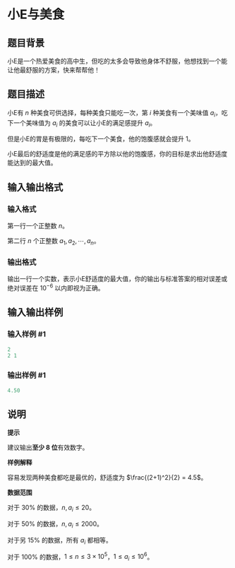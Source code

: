# 小E与美食

## 题目背景

小E是一个热爱美食的高中生，但吃的太多会导致他身体不舒服，他想找到一个能让他最舒服的方案，快来帮帮他！

## 题目描述

小E有 $n$ 种美食可供选择，每种美食只能吃一次，第 $i$ 种美食有一个美味值 $a_i$，吃下一个美味值为 $a_i$ 的美食可以让小E的满足感提升 $a_i$。

但是小E的胃是有极限的，每吃下一个美食，他的饱腹感就会提升 $1$。

小E最后的舒适度是他的满足感的平方除以他的饱腹感，你的目标是求出他舒适度能达到的最大值。

## 输入输出格式

### 输入格式

第一行一个正整数 $n$。

第二行 $n$ 个正整数 $a_1, a_2, \cdots, a_n$。

### 输出格式

输出一行一个实数，表示小E舒适度的最大值，你的输出与标准答案的相对误差或绝对误差在 $10^{-6}$ 以内即视为正确。

## 输入输出样例

### 输入样例 #1

```cpp
2
2 1
```


### 输出样例 #1

```cpp
4.50
```


## 说明

**提示**

建议输出**至少 $8$ 位**有效数字。

**样例解释**

容易发现两种美食都吃是最优的，舒适度为 $\frac{(2+1)^2}{2} = 4.5$。

**数据范围**

对于 $30 \%$ 的数据，$n, a_i \le 20$。

对于 $50 \%$ 的数据，$n, a_i \le 2000$。

对于另 $15 \%$ 的数据，所有 $a_i$ 都相等。

对于 $100 \%$ 的数据，$1 \le n \le 3 \times 10^{5}$，$1 \le a_i \le 10^6$。

